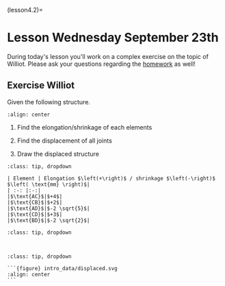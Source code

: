 (lesson4.2)=
# Lesson Wednesday September 23th

During today's lesson you'll work on a complex exercise on the topic of Williot. Please ask your questions regarding the [homework](homework4.2) as well!

## Exercise Williot

Given the following structure.

```{figure} intro_data/structure.svg
:align: center
```

1. Find the elongation/shrinkage of each elements

2. Find the displacement of all joints

3. Draw the displaced structure



````{admonition} Solution assignment 1
:class: tip, dropdown

| Element | Elongation $\left(+\right)$ / shrinkage $\left(-\right)$ $\left( \text{mm} \right)$|
| :-: |:-:|
|$\text{AC}$|$+4$|
|$\text{CB}$|$+2$|
|$\text{AD}$|$-2 \sqrt{5}$|
|$\text{CD}$|$+3$|
|$\text{BD}$|$-2 \sqrt{2}$|

````

````{admonition} Solution assignment 2
:class: tip, dropdown



````


````{admonition} Solution assignment 3
:class: tip, dropdown

```{figure} intro_data/displaced.svg
:align: center
```

````
